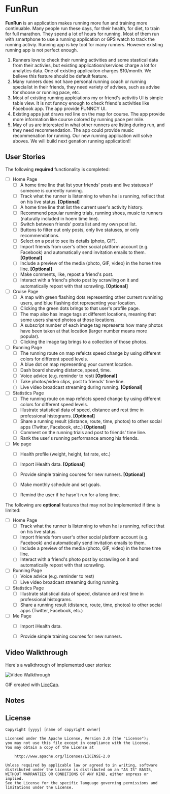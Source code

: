 # FunRun

**FunRun** is an application makes running more fun and training more continuable.
Many people run these days, for their health, for diet,  to train for full marathon. They spend a lot of hours for running. Most of them run with smartphone to use a running application or GPS watch to track the running activiy. Running app is key tool for many runners. However existing running app is not perfect enough.
1. Runners love to check their running activities and some stastical data from their activies, but existing applicatiosn/services charge a lot for analytics data. One of existing applicaiton charges $10/month. We believe this feature should be default feature. 
2. Many runners does not have personal running coach or running specialist in their friends, they need variety of advises, such as advise for shoose or running pace, etc.
3. Most of existing running applciations my or friend's activitis UI is simple table view. It is not funncy enough to check friend's activities like Facebook app. The app provide FUNNCY UI.
4. Existing apps just draws red line on the map for course. The app provide more information like course colored by running pace per mile.
5. May of us are interested in what other runners are listing during run, and they need recommendation. The app could provide music recommenation for running.
Our new running application will solve aboves. We will build next genation running application!!

## User Stories

The following **required** functionality is completed:

- [ ] Home Page
    - [ ] A home time line that list your friends' posts and live statuses if someone is currently running.
    - [ ] Track what the runner is listenning to when he is running, reflect that on his live status. **[Optional]**
    - [ ] A home time line that list the current user's activity history.
    - [ ] Recommend popular running trials, running shoes, music to runners (naturally included in hoem time line).
    - [ ] Switch between friends' posts list and my own post list.
    - [ ] Buttons to filter out only posts, only live statuses, or only recommendations.
    - [ ] Select on a post to see its details (photo, GIF).
    - [ ] Import friends from user's other social platform account (e.g. Facebook) and automatically send invitation emails to them. **[Optional]**
    - [ ] Include a preview of the media (photo, GIF, video) in the home time line. **[Optional]**
    - [ ] Make comments, like, repost a friend's post.
    - [ ] Interact with a friend's photo post by scrawling on it and automatically repost with that scrawling. **[Optional]**
    
- [ ] Cruise Page
    - [ ] A map with green flashing dots representing other current runnining users, and blue flashing dot representing your location.
    - [ ] Clicking the green dots brings to that user's profile page.
    - [ ] The map also has image tags at different locations, meaning that some users shared photos at those locations.
    - [ ] A subscript number of each image tag represents how many photos have been taken at that location (larger number means more popular).
    - [ ] Clicking the image tag brings to a collection of those photos.
    
- [ ] Running Page
    - [ ] The running route on map refelcts speed change by using different colors for different speed levels.
    - [ ] A blue dot on map representing your current location.
    - [ ] Dash board showing distance, speed, time.
    - [ ] Voice advice (e.g. reminder to rest) **[Optional]**
    - [ ] Take photos/video clips, post to friends' time line.
    - [ ] Live video broadcast streaming during running. **[Optional]**
    
- [ ] Statistics Page
    - [ ] The running route on map refelcts speed change by using different colors for different speed levels.
    - [ ] Illustrate statistical data of speed, distance and rest time in professional histograms. **[Optional]**
    - [ ] Share a running result (distance, route, time, photos) to other social apps (Twitter, Facebook, etc.) **[Optional]**
    - [ ] Comment on the running trials and post to friends' time line.
    - [ ] Rank the user's running performance among his friends.
    
- [ ] Me page
    - [ ] Health profile (weight, height, fat rate, etc.)
    - [ ] Import iHealth data. **[Optional]**
    - [ ] Provide simple training courses for new runners. **[Optional]**
    - [ ] Make monthly schedule and set goals.
    - [ ] Remind the user if he hasn't run for a long time.


The following are **optional** features that may not be implemented if time is limited:

- [ ] Home Page
    - [ ] Track what the runner is listenning to when he is running, reflect that on his live status.
    - [ ] Import friends from user's other social platform account (e.g. Facebook) and automatically send invitation emails to them.
    - [ ] Include a preview of the media (photo, GIF, video) in the home time line.
    - [ ] Interact with a friend's photo post by scrawling on it and automatically repost with that scrawling.

- [ ] Running Page
    - [ ] Voice advice (e.g. reminder to rest)
    - [ ] Live video broadcast streaming during running.
   
- [ ] Statistics Page
    - [ ] Illustrate statistical data of speed, distance and rest time in professional histograms.
    - [ ] Share a running result (distance, route, time, photos) to other social apps (Twitter, Facebook, etc.)

- [ ] Me Page
    - [ ] Import iHealth data.
    - [ ] Provide simple training courses for new runners.


## Video Walkthrough

Here's a walkthrough of implemented user stories:

<img src='https://github.com/' title='Video Walkthrough' width='' alt='Video Walkthrough' />

GIF created with [LiceCap](http://www.cockos.com/licecap/).

## Notes


## License

    Copyright [yyyy] [name of copyright owner]

    Licensed under the Apache License, Version 2.0 (the "License");
    you may not use this file except in compliance with the License.
    You may obtain a copy of the License at

        http://www.apache.org/licenses/LICENSE-2.0

    Unless required by applicable law or agreed to in writing, software
    distributed under the License is distributed on an "AS IS" BASIS,
    WITHOUT WARRANTIES OR CONDITIONS OF ANY KIND, either express or implied.
    See the License for the specific language governing permissions and
    limitations under the License.


